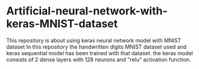 # Artificial-neural-network-with-keras-MNIST-dataset
This repository is about using keras neural network model with MNIST dataset
In this repository the handwritten digits MNIST dataset used and keras sequential model has been trained with that dataset. the keras model consists of 2 dense layers with 128 neurons and "relu" activation function.
